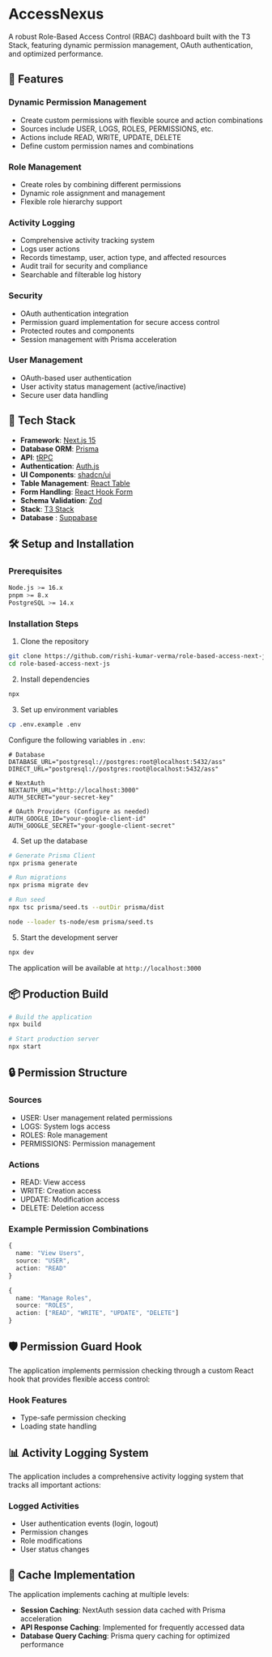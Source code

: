 
# AccessNexus 

A robust Role-Based Access Control (RBAC) dashboard built with the T3 Stack, featuring dynamic permission management, OAuth authentication, and optimized performance.

## 🌟 Features

### Dynamic Permission Management
- Create custom permissions with flexible source and action combinations
- Sources include USER, LOGS, ROLES, PERMISSIONS, etc.
- Actions include READ, WRITE, UPDATE, DELETE
- Define custom permission names and combinations

### Role Management
- Create roles by combining different permissions
- Dynamic role assignment and management
- Flexible role hierarchy support

### Activity Logging
- Comprehensive activity tracking system
- Logs user actions
- Records timestamp, user, action type, and affected resources
- Audit trail for security and compliance
- Searchable and filterable log history

### Security
- OAuth authentication integration
- Permission guard implementation for secure access control
- Protected routes and components
- Session management with Prisma acceleration

### User Management
- OAuth-based user authentication
- User activity status management (active/inactive)
- Secure user data handling

## 🚀 Tech Stack

- **Framework**: [Next.js 15](https://nextjs.org/)
- **Database ORM**: [Prisma](https://www.prisma.io/)
- **API**: [tRPC](https://trpc.io/)
- **Authentication**: [Auth.js](https://authjs.dev/)
- **UI Components**: [shadcn/ui](https://ui.shadcn.com/)
- **Table Management**: [React Table](https://tanstack.com/table/v8)
- **Form Handling**: [React Hook Form](https://react-hook-form.com/)
- **Schema Validation**: [Zod](https://zod.dev/)
- **Stack**: [T3 Stack](https://create.t3.gg/)
- **Database** : [Suppabase](https://supabase.com/)

## 🛠️ Setup and Installation

### Prerequisites
```bash
Node.js >= 16.x
pnpm >= 8.x
PostgreSQL >= 14.x
```

### Installation Steps

1. Clone the repository
```bash
git clone https://github.com/rishi-kumar-verma/role-based-access-next-js.git
cd role-based-access-next-js
```

2. Install dependencies
```bash
npx 
```

3. Set up environment variables
```bash
cp .env.example .env
```

Configure the following variables in `.env`:
```env
# Database
DATABASE_URL="postgresql://postgres:root@localhost:5432/ass"
DIRECT_URL="postgresql://postgres:root@localhost:5432/ass"

# NextAuth
NEXTAUTH_URL="http://localhost:3000"
AUTH_SECRET="your-secret-key"

# OAuth Providers (Configure as needed)
AUTH_GOOGLE_ID="your-google-client-id"
AUTH_GOOGLE_SECRET="your-google-client-secret"
```

4. Set up the database
```bash
# Generate Prisma Client
npx prisma generate

# Run migrations
npx prisma migrate dev

# Run seed
npx tsc prisma/seed.ts --outDir prisma/dist

node --loader ts-node/esm prisma/seed.ts
```

5. Start the development server
```bash
npx dev
```

The application will be available at `http://localhost:3000`

## 📦 Production Build

```bash
# Build the application
npx build

# Start production server
npx start
```

## 🔒 Permission Structure

### Sources
- USER: User management related permissions
- LOGS: System logs access
- ROLES: Role management
- PERMISSIONS: Permission management

### Actions
- READ: View access
- WRITE: Creation access
- UPDATE: Modification access
- DELETE: Deletion access

### Example Permission Combinations
```typescript
{
  name: "View Users",
  source: "USER",
  action: "READ"
}

{
  name: "Manage Roles",
  source: "ROLES",
  action: ["READ", "WRITE", "UPDATE", "DELETE"]
}
```


## 🛡️ Permission Guard Hook

The application implements permission checking through a custom React hook that provides flexible access control:

### Hook Features
- Type-safe permission checking
- Loading state handling

## 📊 Activity Logging System

The application includes a comprehensive activity logging system that tracks all important actions:

### Logged Activities
- User authentication events (login, logout)
- Permission changes
- Role modifications
- User status changes


## 🔄 Cache Implementation

The application implements caching at multiple levels:

- **Session Caching**: NextAuth session data cached with Prisma acceleration
- **API Response Caching**: Implemented for frequently accessed data
- **Database Query Caching**: Prisma query caching for optimized performance

